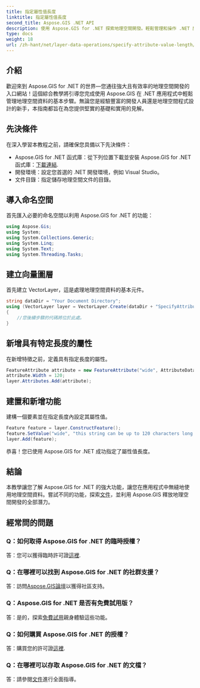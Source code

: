 ```yaml
---
title: 指定屬性值長度
linktitle: 指定屬性值長度
second_title: Aspose.GIS .NET API
description: 使用 Aspose.GIS for .NET 探索地理空間開發。輕鬆管理和操作 .NET 應用程式中的空間資料。
type: docs
weight: 18
url: /zh-hant/net/layer-data-operations/specify-attribute-value-length/
---
```

## 介紹
歡迎來到 Aspose.GIS for .NET 的世界—您通往強大且有效率的地理空間開發的入口網站！這個綜合教學將引導您完成使用 Aspose.GIS 在 .NET 應用程式中輕鬆管理地理空間資料的基本步驟。無論您是經驗豐富的開發人員還是地理空間程式設計的新手，本指南都旨在為您提供堅實的基礎和實用的見解。
## 先決條件
在深入學習本教程之前，請確保您具備以下先決條件：
-  Aspose.GIS for .NET 函式庫：從下列位置下載並安裝 Aspose.GIS for .NET 函式庫：[下載連結](https://releases.aspose.com/gis/net/).
- 開發環境：設定您首選的 .NET 開發環境，例如 Visual Studio。
- 文件目錄：指定儲存地理空間文件的目錄。
## 導入命名空間
首先匯入必要的命名空間以利用 Aspose.GIS for .NET 的功能：
```csharp
using Aspose.Gis;
using System;
using System.Collections.Generic;
using System.Linq;
using System.Text;
using System.Threading.Tasks;
```
## 建立向量圖層
首先建立 VectorLayer，這是處理地理空間資料的基本元件。
```csharp
string dataDir = "Your Document Directory";
using (VectorLayer layer = VectorLayer.Create(dataDir + "SpecifyAttributeValueLength_out.shp", Drivers.Shapefile))
{
    //您後續步驟的代碼將位於此處。
}
```
## 新增具有特定長度的屬性
在新增特徵之前，定義具有指定長度的屬性。
```csharp
FeatureAttribute attribute = new FeatureAttribute("wide", AttributeDataType.String);
attribute.Width = 120;
layer.Attributes.Add(attribute);
```
## 建置和新增功能
建構一個要素並在指定長度內設定其屬性值。
```csharp
Feature feature = layer.ConstructFeature();
feature.SetValue("wide", "this string can be up to 120 characters long now.");
layer.Add(feature);
```
恭喜！您已使用 Aspose.GIS for .NET 成功指定了屬性值長度。
## 結論
本教學讓您了解 Aspose.GIS for .NET 的強大功能，讓您在應用程式中無縫地使用地理空間資料。嘗試不同的功能，探索[文件](https://reference.aspose.com/gis/net/)，並利用 Aspose.GIS 釋放地理空間開發的全部潛力。
## 經常問的問題
### Q：如何取得 Aspose.GIS for .NET 的臨時授權？
答：您可以獲得臨時許可證[這裡](https://purchase.aspose.com/temporary-license/).
### Q：在哪裡可以找到 Aspose.GIS for .NET 的社群支援？
答：訪問[Aspose.GIS論壇](https://forum.aspose.com/c/gis/33)以獲得社區支持。
### Q：Aspose.GIS for .NET 是否有免費試用版？
答：是的，探索[免費試用](https://releases.aspose.com/)親身體驗這些功能。
### Q：如何購買 Aspose.GIS for .NET 的授權？
答：購買您的許可證[這裡](https://purchase.aspose.com/buy).
### Q：在哪裡可以存取 Aspose.GIS for .NET 的文檔？
答：請參閱[文件](https://reference.aspose.com/gis/net/)進行全面指導。